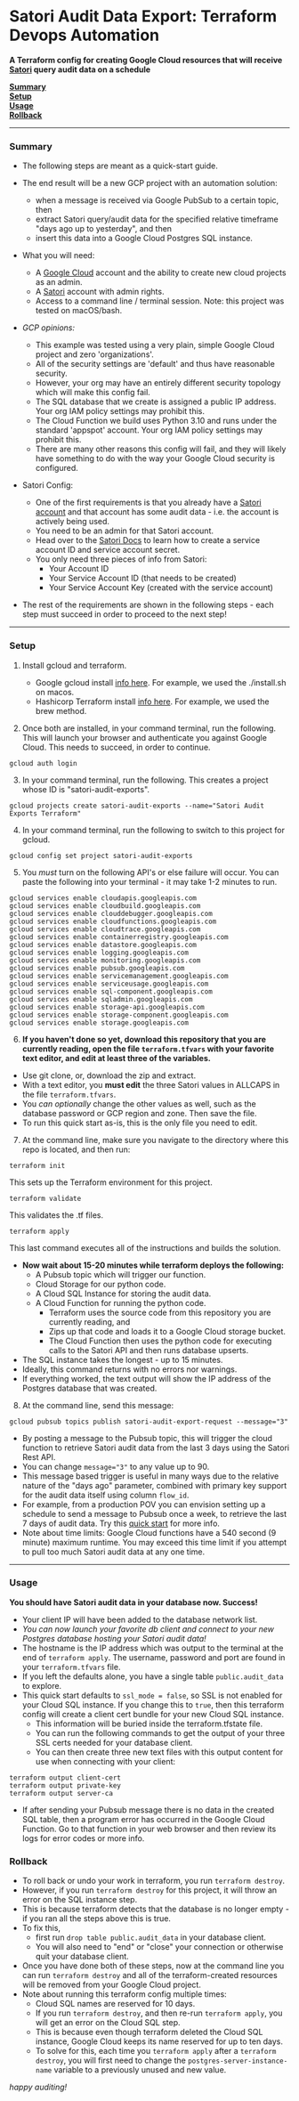 # Satori Audit Data Export: Terraform Devops Automation

**A Terraform config for creating Google Cloud resources that will receive [Satori](https://www.satoricyber.com) query audit data on a schedule**

**[Summary](#Summary)**<br>
**[Setup](#Setup)**<br>
**[Usage](#Usage)**<br>
**[Rollback](#Rollback)**<br>

___

### Summary

- The following steps are meant as a quick-start guide.

- The end result will be a new GCP project with an automation solution:
	- when a message is received via Google PubSub to a certain topic, then
	- extract Satori query/audit data for the specified relative timeframe "days ago up to yesterday", and then
	- insert this data into a Google Cloud Postgres SQL instance.

- What you will need:
	- A [Google Cloud](https://console.cloud.google.com/welcome) account and the ability to create new cloud projects as an admin.
	- A [Satori](https://satoricyber.com/testdrive) account with admin rights.
	- Access to a command line / terminal session. Note: this project was tested on macOS/bash.

- _GCP opinions:_
	- This example was tested using a very plain, simple Google Cloud project and zero 'organizations'. 
	- All of the security settings are 'default' and thus have reasonable security.
	- However, your org may have an entirely different security topology which will make this config fail.
	- The SQL database that we create is assigned a public IP address. Your org IAM policy settings may prohibit this.
	- The Cloud Function we build uses Python 3.10 and runs under the standard 'appspot' account. Your org IAM policy settings may prohibit this.
	- There are many other reasons this config will fail, and they will likely have something to do with the way your Google Cloud security is configured.

- Satori Config:
	- One of the first requirements is that you already have a [Satori account](https://www.satoricyber.com/testdrive) and that account has some audit data - i.e. the account is actively being used.
	- You need to be an admin for that Satori account. 
	- Head over to the [Satori Docs](https://app.satoricyber.com/docs/api) to learn how to create a service account ID and service account secret.
	- You only need three pieces of info from Satori:
		- Your Account ID
		- Your Service Account ID (that needs to be created)
		- Your Service Account Key (created with the service account)

- The rest of the requirements are shown in the following steps - each step must succeed in order to proceed to the next step!

___


### Setup

1. Install gcloud and terraform. 
	- Google gcloud install [info here](https://cloud.google.com/sdk/docs/install). For example, we used the ./install.sh on macos.
	- Hashicorp Terraform install [info here](https://www.terraform.io/downloads). For example, we used the brew method.

2. Once both are installed, in your command terminal, run the following. This will launch your browser and authenticate you against Google Cloud. This needs to succeed, in order to continue.
```
gcloud auth login
```

3. In your command terminal, run the following. This creates a project whose ID is "satori-audit-exports".
```
gcloud projects create satori-audit-exports --name="Satori Audit Exports Terraform"
```

4. In your command terminal, run the following to switch to this project for gcloud.
```
gcloud config set project satori-audit-exports
```

5. You *must* turn on the following API's or else failure will occur. You can paste the following into your terminal - it may take 1-2 minutes to run.
```
gcloud services enable cloudapis.googleapis.com
gcloud services enable cloudbuild.googleapis.com
gcloud services enable clouddebugger.googleapis.com
gcloud services enable cloudfunctions.googleapis.com
gcloud services enable cloudtrace.googleapis.com
gcloud services enable containerregistry.googleapis.com
gcloud services enable datastore.googleapis.com
gcloud services enable logging.googleapis.com
gcloud services enable monitoring.googleapis.com
gcloud services enable pubsub.googleapis.com
gcloud services enable servicemanagement.googleapis.com
gcloud services enable serviceusage.googleapis.com
gcloud services enable sql-component.googleapis.com
gcloud services enable sqladmin.googleapis.com
gcloud services enable storage-api.googleapis.com
gcloud services enable storage-component.googleapis.com
gcloud services enable storage.googleapis.com
```

6. **If you haven't done so yet, download this repository that you are currently reading, open the file ```terraform.tfvars``` with your favorite text editor, and edit at least three of the variables.**
 
- Use git clone, or, download the zip and extract.
- With a text editor, you **must edit** the three Satori values in ALLCAPS in the file ```terraform.tfvars```. 
- You _can optionally_ change the other values as well, such as the database password or GCP region and zone. Then save the file.
- To run this quick start as-is, this is the only file you need to edit.

7. At the command line, make sure you navigate to the directory where this repo is located, and then run:
```
terraform init
```
This sets up the Terraform environment for this project.
```
terraform validate
```
This validates the .tf files.
```
terraform apply
```
This last command executes all of the instructions and builds the solution.

- **Now wait about 15-20 minutes while terraform deploys the following:**
	- A Pubsub topic which will trigger our function.
	- Cloud Storage for our python code.
	- A Cloud SQL Instance for storing the audit data.
	- A Cloud Function for running the python code.
		- Terraform uses the source code from this repository you are currently reading, and
		- Zips up that code and loads it to a Google Cloud storage bucket.
		- The Cloud Function then uses the python code for executing calls to the Satori API and then runs database upserts.
- The SQL instance takes the longest - up to 15 minutes.
- Ideally, this command returns with no errors nor warnings. 
- If everything worked, the text output will show the IP address of the Postgres database that was created.

8. At the command line, send this message:
```
gcloud pubsub topics publish satori-audit-export-request --message="3"
```

- By posting a message to the Pubsub topic, this will trigger the cloud function to retrieve Satori audit data from the last 3 days using the Satori Rest API.
- You can change ```message="3"``` to any value up to 90. 
- This message based trigger is useful in many ways due to the relative nature of the "days ago" parameter, combined with primary key support for the audit data itself using column ```flow_id```.
- For example, from a production POV you can envision setting up a schedule to send a message to Pubsub once a week, to retrieve the last 7 days of audit data. Try this [quick start](https://cloud.google.com/scheduler/docs/tut-pub-sub) for more info.
- Note about time limits: Google Cloud functions have a 540 second (9 minute) maximum runtime. You may exceed this time limit if you attempt to pull too much Satori audit data at any one time.

___

### Usage

**You should have Satori audit data in your database now. Success!**

- Your client IP will have been added to the database network list.
- _You can now launch your favorite db client and connect to your new Postgres database hosting your Satori audit data!_
- The hostname is the IP address which was output to the terminal at the end of ```terraform apply```. The username, password and port are found in your ```terraform.tfvars``` file.
- If you left the defaults alone, you have a single table ```public.audit_data``` to explore.
- This quick start defaults to ```ssl_mode = false```, so SSL is not enabled for your Cloud SQL instance. If you change this to ```true```, then this terraform config will create a client cert bundle for your new Cloud SQL instance.
	- This information will be buried inside the terraform.tfstate file.
	- You can run the following commands to get the output of your three SSL certs needed for your database client.
	- You can then create three new text files with this output content for use when connecting with your client:
```
terraform output client-cert
terraform output private-key
terraform output server-ca
```
- If after sending your Pubsub message there is no data in the created SQL table, then a program error has occurred in the Google Cloud Function. Go to that function in your web browser and then review its logs for error codes or more info.
 
### Rollback

- To roll back or undo your work in terraform, you run ```terraform destroy```.
- However, if you run ```terraform destroy``` for this project, it will throw an error on the SQL instance step.
- This is because terraform detects that the database is no longer empty - if you ran all the steps above this is true.
- To fix this, 
 	- first run ```drop table public.audit_data``` in your database client. 
 	- You will also need to "end" or "close" your connection or otherwise quit your database client.
- Once you have done both of these steps, now at the command line you can run ```terraform destroy``` and all of the terraform-created resources will be removed from your Google Cloud project.
- Note about running this terraform config multiple times: 
 	- Cloud SQL names are reserved for 10 days. 
 	- If you run ```terraform destroy```, and then re-run ```terraform apply```, you will get an error on the Cloud SQL step. 
 	- This is because even though terraform deleted the Cloud SQL instance, Google Cloud keeps its name reserved for up to ten days.
 	- To solve for this, each time you ```terraform apply``` after a ```terraform destroy```, you will first need to change the ```postgres-server-instance-name``` variable to a previously unused and new value.


_happy auditing!_
